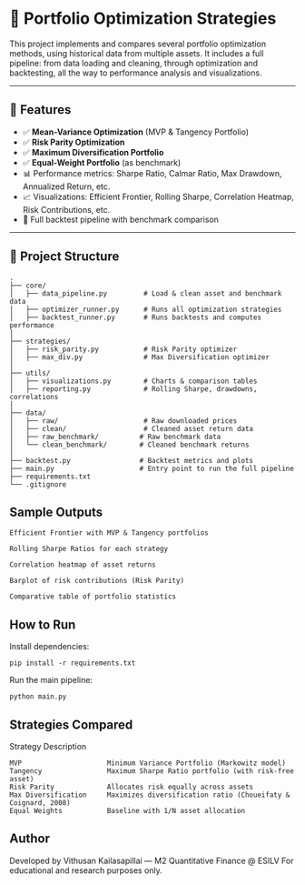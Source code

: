 # 🧠 Portfolio Optimization Strategies

This project implements and compares several portfolio optimization methods, using historical data from multiple assets. It includes a full pipeline: from data loading and cleaning, through optimization and backtesting, all the way to performance analysis and visualizations.

---

## 🚀 Features

- ✅ **Mean-Variance Optimization** (MVP & Tangency Portfolio)
- ✅ **Risk Parity Optimization**
- ✅ **Maximum Diversification Portfolio**
- ✅ **Equal-Weight Portfolio** (as benchmark)
- 📊 Performance metrics: Sharpe Ratio, Calmar Ratio, Max Drawdown, Annualized Return, etc.
- 📈 Visualizations: Efficient Frontier, Rolling Sharpe, Correlation Heatmap, Risk Contributions, etc.
- 🧪 Full backtest pipeline with benchmark comparison

---

## 📁 Project Structure

```plaintext
.
├── core/
│   ├── data_pipeline.py         # Load & clean asset and benchmark data
│   ├── optimizer_runner.py      # Runs all optimization strategies
│   ├── backtest_runner.py       # Runs backtests and computes performance
│
├── strategies/
│   ├── risk_parity.py           # Risk Parity optimizer
│   ├── max_div.py               # Max Diversification optimizer
│
├── utils/
│   ├── visualizations.py        # Charts & comparison tables
│   ├── reporting.py             # Rolling Sharpe, drawdowns, correlations
│
├── data/
│   ├── raw/                     # Raw downloaded prices
│   ├── clean/                   # Cleaned asset return data
│   ├── raw_benchmark/          # Raw benchmark data
│   └── clean_benchmark/        # Cleaned benchmark returns
│
├── backtest.py                 # Backtest metrics and plots
├── main.py                     # Entry point to run the full pipeline
├── requirements.txt
└── .gitignore
```

## Sample Outputs

    Efficient Frontier with MVP & Tangency portfolios

    Rolling Sharpe Ratios for each strategy

    Correlation heatmap of asset returns

    Barplot of risk contributions (Risk Parity)

    Comparative table of portfolio statistics

## How to Run

Install dependencies:
```
pip install -r requirements.txt
```
Run the main pipeline:
```
python main.py
```

## Strategies Compared

Strategy	            Description
```
MVP	                    Minimum Variance Portfolio (Markowitz model)
Tangency	            Maximum Sharpe Ratio portfolio (with risk-free asset)
Risk Parity	            Allocates risk equally across assets
Max Diversification	    Maximizes diversification ratio (Choueifaty & Coignard, 2008)
Equal Weights	        Baseline with 1/N asset allocation
```

## Author

Developed by Vithusan Kailasapillai — M2 Quantitative Finance @ ESILV
For educational and research purposes only.